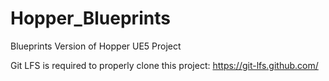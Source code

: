 # Hopper_Blueprints
Blueprints Version of Hopper UE5 Project

Git LFS is required to properly clone this project:
https://git-lfs.github.com/
